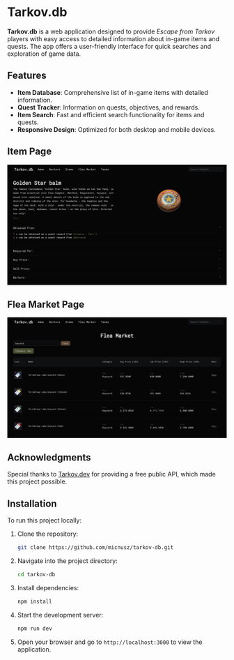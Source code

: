 
# Tarkov.db

**Tarkov.db** is a web application designed to provide *Escape from Tarkov* players with easy access to detailed information about in-game items and quests. The app offers a user-friendly interface for quick searches and exploration of game data.

## Features

- **Item Database**: Comprehensive list of in-game items with detailed information.  
- **Quest Tracker**: Information on quests, objectives, and rewards.  
- **Item Search**: Fast and efficient search functionality for items and quests.  
- **Responsive Design**: Optimized for both desktop and mobile devices.

## Item Page

![Tarkov.db Item Screenshot](./docs/item.png)

## Flea Market Page

![Tarkov.db Flea Market Screenshot](./docs/fleaMarket.png)

## Acknowledgments

Special thanks to [Tarkov.dev](https://tarkov.dev) for providing a free public API, which made this project possible.

## Installation

To run this project locally:

1. Clone the repository:
   ```bash
   git clone https://github.com/micnusz/tarkov-db.git
   ```
2. Navigate into the project directory:
   ```bash
   cd tarkov-db
   ```
3. Install dependencies:
   ```bash
   npm install
   ```
4. Start the development server:
   ```bash
   npm run dev
   ```
5. Open your browser and go to `http://localhost:3000` to view the application.
 
